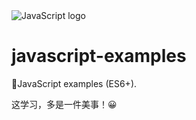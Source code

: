 <img src="https://www.vectorlogo.zone/logos/javascript/javascript-horizontal.svg" alt="JavaScript logo"/>

# javascript-examples
🌈JavaScript examples (ES6+).

这学习，多是一件美事！😀
